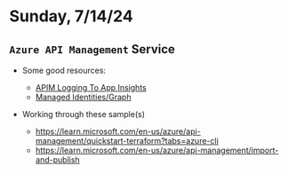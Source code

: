 # Sunday, 7/14/24

## `Azure API Management` Service

- Some good resources:
  - [APIM Logging To App Insights](https://gist.github.com/kevinhillinger/ede5b854691a3469782dcfc41f3512f9)
  - [Managed Identities/Graph](https://gist.github.com/kevinhillinger/7079d44c5b5925918bd89e071c738a6e)

- Working through these sample(s)
  - https://learn.microsoft.com/en-us/azure/api-management/quickstart-terraform?tabs=azure-cli
  - https://learn.microsoft.com/en-us/azure/api-management/import-and-publish
